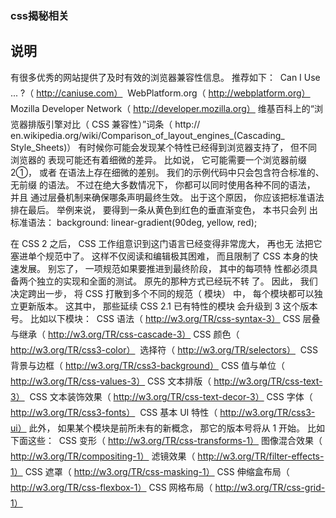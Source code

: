 ### css揭秘相关
## 说明



有很多优秀的网站提供了及时有效的浏览器兼容性信息。 推荐如下：
 Can I Use
...
?（ http://caniuse.com）
 WebPlatform.org（ http://webplatform.org）
 Mozilla Developer Network（ http://developer.mozilla.org）
 维基百科上的“浏览器排版引擎对比（ CSS 兼容性）”词条（ http://
en.wikipedia.org/wiki/Comparison_of_layout_engines_(Cascading_
Style_Sheets)）
有时候你可能会发现某个特性已经得到浏览器支持了， 但不同浏览器的
表现可能还有着细微的差异。 比如说， 它可能需要一个浏览器前缀 2①， 或者
在语法上存在细微的差别。 我们的示例代码中只会包含符合标准的、 无前缀
的语法。 不过在绝大多数情况下， 你都可以同时使用各种不同的语法， 并且
通过层叠机制来确保哪条声明最终生效。 出于这个原因， 你应该把标准语法
排在最后。 举例来说， 要得到一条从黄色到红色的垂直渐变色， 本书只会列
出标准语法：
background: linear-gradient(90deg, yellow, red);


在 CSS 2 之后， CSS 工作组意识到这门语言已经变得非常庞大， 再也无
法把它塞进单个规范中了。 这样不仅阅读和编辑极其困难， 而且限制了 CSS
本身的快速发展。 别忘了， 一项规范如果要推进到最终阶段， 其中的每项特
性都必须具备两个独立的实现和全面的测试。 原先的那种方式已经玩不转
了。 因此， 我们决定跨出一步， 将 CSS 打散到多个不同的规范（ 模块） 中，
每个模块都可以独立更新版本。 这其中， 那些延续 CSS 2.1 已有特性的模块
会升级到 3 这个版本号。 比如以下模块：
 CSS 语法（ http://w3.org/TR/css-syntax-3）
 CSS 层叠与继承（ http://w3.org/TR/css-cascade-3）
 CSS 颜色（ http://w3.org/TR/css3-color）
 选择符（ http://w3.org/TR/selectors）
 CSS 背景与边框（ http://w3.org/TR/css3-background）
 CSS 值与单位（ http://w3.org/TR/css-values-3）
 CSS 文本排版（ http://w3.org/TR/css-text-3）
 CSS 文本装饰效果（ http://w3.org/TR/css-text-decor-3）
 CSS 字体（ http://w3.org/TR/css3-fonts）
 CSS 基本 UI 特性（ http://w3.org/TR/css3-ui）
此外， 如果某个模块是前所未有的新概念， 那它的版本号将从 1 开始。
比如下面这些：
 CSS 变形（ http://w3.org/TR/css-transforms-1）
 图像混合效果（ http://w3.org/TR/compositing-1）
 滤镜效果（ http://w3.org/TR/filter-effects-1）
 CSS 遮罩（ http://w3.org/TR/css-masking-1）
 CSS 伸缩盒布局（ http://w3.org/TR/css-flexbox-1）
 CSS 网格布局（ http://w3.org/TR/css-grid-1）
